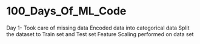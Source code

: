 # 100_Days_Of_ML_Code
Day 1- 
    Took care of missing data
    Encoded data into categorical data
    Split the dataset to Train set and Test set
    Feature Scaling performed on data set
